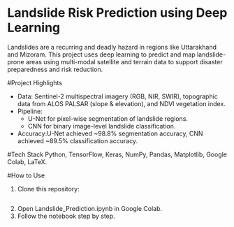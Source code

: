 # Landslide Risk Prediction using Deep Learning

Landslides are a recurring and deadly hazard in regions like Uttarakhand and Mizoram. This project uses deep learning to predict and map landslide-prone areas using multi-modal satellite and terrain data to support disaster preparedness and risk reduction.

#Project Highlights
- Data: Sentinel-2 multispectral imagery (RGB, NIR, SWIR), topographic data from ALOS PALSAR (slope & elevation), and NDVI vegetation index.
- Pipeline: 
  - U-Net for pixel-wise segmentation of landslide regions.
  - CNN for binary image-level landslide classification.
- Accuracy:U-Net achieved ~98.8% segmentation accuracy, CNN achieved ~89.5% classification accuracy.

#Tech Stack
Python, TensorFlow, Keras, NumPy, Pandas, Matplotlib, Google Colab, LaTeX.

#How to Use
1. Clone this repository:
   ```bash  git clone https://github.com/pratiksha270/Landslide-Risk-Prediction.git
2. Open Landslide_Prediction.ipynb in Google Colab.
3. Follow the notebook step by step.
